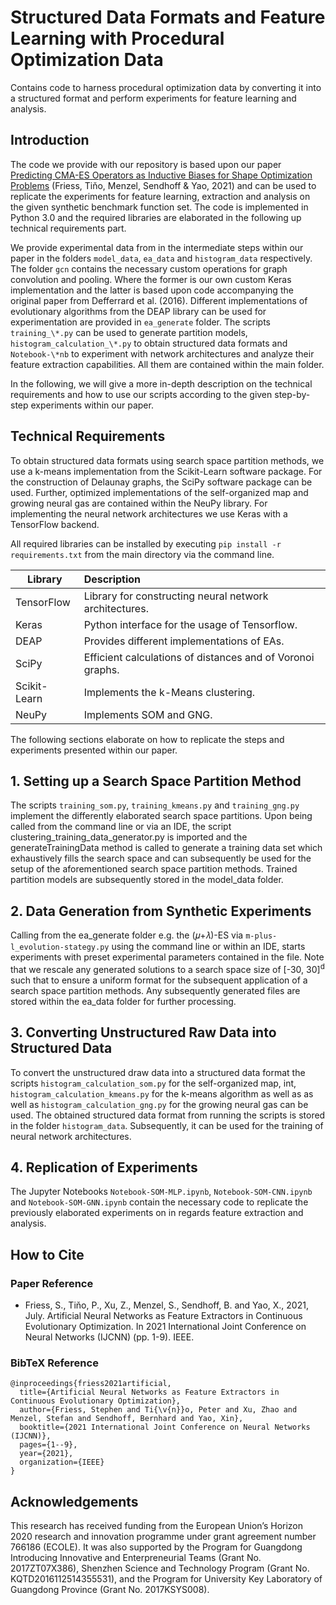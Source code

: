 # Structured Data Formats and Feature Learning with Procedural Optimization Data


Contains code to harness procedural optimization data by converting it into a structured format and perform experiments for feature learning and analysis.

## Introduction

The code we provide with our repository is based upon our paper [Predicting CMA-ES Operators as Inductive Biases for Shape Optimization Problems](https://ieeexplore.ieee.org/document/9660001/) (Friess, Tiňo, Menzel, Sendhoff & Yao, 2021) and can be used to replicate the experiments for feature learning, extraction and analysis on the given synthetic benchmark function set. The code is implemented in Python 3.0 and the required libraries are elaborated in the following up technical requirements part.

 We provide experimental data from in the intermediate steps within our paper in the folders  `model_data`,  `ea_data` and `histogram_data` respectively. The folder `gcn` contains the necessary custom operations for graph convolution and pooling. Where the former is our own custom Keras implementation and the latter is based upon code accompanying the original paper from Defferrard et al. (2016). Different implementations of evolutionary algorithms from the DEAP library can be used for experimentation are provided in `ea_generate` folder.  The scripts `training_\*.py` can be used to generate partition models, `histogram_calculation_\*.py` to obtain structured data formats and `Notebook-\*nb` to experiment with network architectures and analyze their feature extraction capabilities. All them are contained within the main folder.

In the following, we will give a more in-depth description on the technical requirements and how to use our scripts according to the given step-by-step experiments within our paper.

## Technical Requirements

To obtain structured data formats using search space partition methods, we use a k-means implementation from the Scikit-Learn software package. For the construction of Delaunay graphs, the SciPy software package can be used. Further, optimized implementations of the self-organized map and growing neural gas are contained within the NeuPy library. For implementing the neural network architectures we use Keras with a TensorFlow backend.  

All required libraries can be installed by executing `pip install -r requirements.txt` from the main directory via the command line. 


| Library       | Description |
| ------------- |:-------------|
| TensorFlow  | Library for constructing neural network architectures. |
| Keras  | Python interface for the usage of Tensorflow.   |
| DEAP        | Provides different implementations of EAs. |
| SciPy    | Efficient calculations of distances and of Voronoi graphs.  |
| Scikit-Learn       | Implements the k-Means clustering.  |
| NeuPy       | Implements SOM and GNG. |

The following sections elaborate on how to replicate the steps and experiments presented within our paper. 

## 1. Setting up a Search Space Partition Method

The scripts `training_som.py`, `training_kmeans.py` and `training_gng.py` implement the differently elaborated search space partitions. Upon being called from the command line or via an IDE, the script clustering_training_data_generator.py is imported and the generateTrainingData method is called to generate a training data set which exhaustively fills the search space and can subsequently be used for the setup of the aforementioned search space partition methods. Trained partition models are subsequently stored in the model_data folder.

## 2. Data Generation from Synthetic Experiments

Calling from the ea_generate folder e.g. the (𝜇+𝜆)-ES via `m-plus-l_evolution-stategy.py` using the command line or within an IDE, starts experiments with preset experimental parameters contained in the file. Note that we rescale any generated solutions to a search space size of [-30, 30]<sup>d</sup> such that to ensure a uniform format for the subsequent application of a search space partition methods. Any subsequently generated files are stored within the ea_data folder for further processing.

## 3. Converting Unstructured Raw Data into Structured Data 

To convert the unstructured draw data into a structured data format the scripts `histogram_calculation_som.py` for the self-organized map, int, `histogram_calculation_kmeans.py`  for the k-means algorithm as well as as well as  `histogram_calculation_gng.py` for the growing neural gas can be used. The obtained structured data format from running the scripts is stored in the folder `histogram_data`. Subsequently, it can be used for the training of neural network architectures.

## 4. Replication of Experiments
The Jupyter Notebooks `Notebook-SOM-MLP.ipynb`, `Notebook-SOM-CNN.ipynb` and `Notebook-SOM-GNN.ipynb` contain the necessary code to replicate the previously elaborated experiments on in regards feature extraction and analysis. 

## How to Cite

### Paper Reference
* Friess, S., Tiňo, P., Xu, Z., Menzel, S., Sendhoff, B. and Yao, X., 2021, July. Artificial Neural Networks as Feature Extractors in Continuous Evolutionary Optimization. In 2021 International Joint Conference on Neural Networks (IJCNN) (pp. 1-9). IEEE.

### BibTeX Reference
```
@inproceedings{friess2021artificial,
  title={Artificial Neural Networks as Feature Extractors in Continuous Evolutionary Optimization},
  author={Friess, Stephen and Ti{\v{n}}o, Peter and Xu, Zhao and Menzel, Stefan and Sendhoff, Bernhard and Yao, Xin},
  booktitle={2021 International Joint Conference on Neural Networks (IJCNN)},
  pages={1--9},
  year={2021},
  organization={IEEE}
}
```

## Acknowledgements

This research has received funding from the European Union’s Horizon 2020 research and innovation programme under grant agreement number 766186 (ECOLE). It was also supported by the Program for Guangdong Introducing Innovative and Enterpreneurial Teams (Grant No. 2017ZT07X386), Shenzhen Science and Technology Program (Grant No. KQTD2016112514355531), and the Program for University Key Laboratory of Guangdong Province (Grant No. 2017KSYS008).
